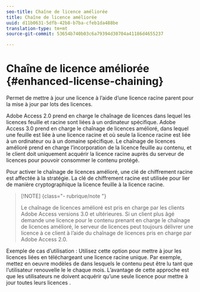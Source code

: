 ```yaml
---
seo-title: Chaîne de licence améliorée
title: Chaîne de licence améliorée
uuid: d11b0631-5dfb-42b8-b7ba-cfeb1da488be
translation-type: tm+mt
source-git-commit: 53654b740b03c6a79394d30704a41186d4655237

---
```



# Chaîne de licence améliorée {#enhanced-license-chaining}

Permet de mettre à jour une licence à l’aide d’une licence racine parent pour la mise à jour par lots des licences.

Adobe Access 2.0 prend en charge le chaînage de licences dans lequel les licences feuille et racine sont liées à un ordinateur spécifique. Adobe Access 3.0 prend en charge le chaînage de licences amélioré, dans lequel une feuille est liée à une licence racine et où seule la licence racine est liée à un ordinateur ou à un domaine spécifique. Le chaînage de licences amélioré prend en charge l’incorporation de la licence feuille au contenu, et le client doit uniquement acquérir la licence racine auprès du serveur de licences pour pouvoir consommer le contenu protégé.

Pour activer le chaînage de licences amélioré, une clé de chiffrement racine est affectée à la stratégie. La clé de chiffrement racine est utilisée pour lier de manière cryptographique la licence feuille à la licence racine.

>[!NOTE] {class=&quot;- rubrique/note &quot;}
>
>Le chaînage de licences amélioré est pris en charge par les clients Adobe Access versions 3.0 et ultérieures. Si un client plus âgé demande une licence pour le contenu prenant en charge le chaînage de licences amélioré, le serveur de licences peut toujours délivrer une licence à ce client à l’aide du chaînage de licences pris en charge par Adobe Access 2.0.

Exemple de cas d’utilisation : Utilisez cette option pour mettre à jour les licences liées en téléchargeant une licence racine unique. Par exemple, mettez en oeuvre   modèles de dans lesquels le contenu peut être lu tant que l’utilisateur renouvelle le le  chaque mois. L’avantage de cette approche est que les utilisateurs ne doivent acquérir qu’une seule licence pour mettre à jour toutes leurs  licences .
